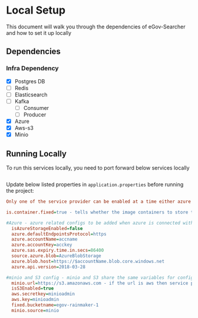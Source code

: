 # Local Setup

This document will walk you through the dependencies of eGov-Searcher and how to set it up locally

## Dependencies

### Infra Dependency

- [X] Postgres DB
- [ ] Redis
- [ ] Elasticsearch
- [ ] Kafka
  - [ ] Consumer
  - [ ] Producer
- [x] Azure
- [x] Aws-s3
- [x] Minio

## Running Locally

To run this services locally, you need to port forward below services locally

```bash

``` 

Update below listed properties in `application.properties` before running the project:

```ini
Only one of the service provider can be enabled at a time either azure or aws or minio.

is.container.fixed=true - tells whether the image containers to store the fiels are static or dynamic

#Azure - azure related configs to be added when azure is connected with app
  isAzureStorageEnabled=false
  azure.defaultEndpointsProtocol=https
  azure.accountName=accname
  azure.accountKey=acckey
  azure.sas.expiry.time.in.secs=86400
  source.azure.blob=AzureBlobStorage
  azure.blob.host=https://$accountName.blob.core.windows.net
  azure.api.version=2018-03-28

#minio and S3 config - minio and S3 share the same variables for configs
  minio.url=https://s3.amazonaws.com - if the url is aws then service provider is aws else it's minio
  isS3Enabled=true
  aws.secretkey=minioadmin
  aws.key=minioadmin
  fixed.bucketname=egov-rainmaker-1
  minio.source=minio

```

